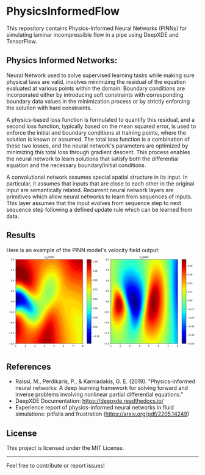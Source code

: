 # PhysicsInformedFlow
This repository contains Physics-Informed Neural Networks (PINNs) for simulating laminar incompressible flow in a pipe using DeepXDE and TensorFlow. 
  
## Physics Informed Networks: 
Neural Network used to solve supervised learning tasks while making sure physical laws are valid, involves minimizing the residual of the equation evaluated at various points within the domain. Boundary conditions are incorporated either by introducing soft constraints with corresponding boundary data values in the minimization process or by strictly enforcing the solution with hard constraints.

A physics-based loss function is formulated to quantify this residual, and a second loss function, typically based on the mean squared error, is used to enforce the initial and boundary conditions at training points, where the solution is known or assumed. The total loss function is a combination of these two losses, and the neural network's parameters are optimized by minimizing this total loss through gradient descent. This process enables the neural network to learn solutions that satisfy both the differential equation and the necessary boundary/initial conditions.

A convolutional network assumes special spatial structure in its input. In particular, it assumes that inputs that are close to each other in the original input are semantically related. Recurrent neural network layers are primitives which allow neural networks to learn from sequences of inputs. This layer assumes that the input evolves from sequence step to next sequence step following a defined update rule which can be learned from data.

## Results 
Here is an example of the PINN model's velocity field output:  
![PINN Output](/velocity_heatmap_animation.gif)

## References
- Raissi, M., Perdikaris, P., & Karniadakis, G. E. (2019). "Physics-informed neural networks: A deep learning framework for solving forward and inverse problems involving nonlinear partial differential equations."
- DeepXDE Documentation: https://deepxde.readthedocs.io/
- Experience report of physics-informed neural networks in fluid simulations: pitfalls and frustration (https://arxiv.org/pdf/2205.14249)

## License
This project is licensed under the MIT License.

---
Feel free to contribute or report issues!
